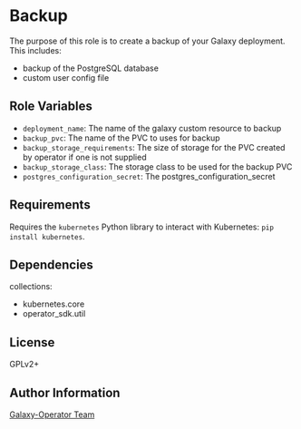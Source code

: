 Backup
========

The purpose of this role is to create a backup of your Galaxy deployment.  This includes:
  - backup of the PostgreSQL database
  - custom user config file

Role Variables
--------------

* `deployment_name`: The name of the galaxy custom resource to backup
* `backup_pvc`: The name of the PVC to uses for backup
* `backup_storage_requirements`: The size of storage for the PVC created by operator if one is not supplied
* `backup_storage_class`: The storage class to be used for the backup PVC
* `postgres_configuration_secret`: The postgres_configuration_secret

Requirements
------------

Requires the `kubernetes` Python library to interact with Kubernetes: `pip install kubernetes`.

Dependencies
------------

collections:

  - kubernetes.core
  - operator_sdk.util

License
-------

GPLv2+

Author Information
------------------

[Galaxy-Operator Team](https://github.com/ansible/galaxy-operator)
